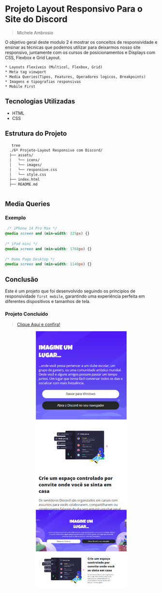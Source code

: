 # Projeto Layout Responsivo Para o Site do Discord

>Michele Ambrosio

O objetivo geral deste modulo 2 é mostrar os conceitos de responsividade e ensinar as técnicas que podemos utilizar para deixarmos nosso site responsivo, juntamente com os cursos de posicionamentos e Displays com CSS, Flexbox e Grid Layout.

```
* Layouts Flexíveis (Multicol, Flexbox, Grid)
* Meta tag viewport
* Media Queries(Tipos, Features, Operadores logicos, Breakpoints)
* Imagens e tipografias responsivas
* Mobile First
```

## Tecnologias Utilizadas

* HTML
* CSS

## Estrutura do Projeto

```shell
   tree
  ./6º Projeto-Layout Responsivo com Discord/
  ├── assets/
  |   └── icons/
  │   └── images/
  |   └── responsive.css
  │   └── style.css
  ├── index.html
  ├── README.md
  
```

## Media Queries

### Exemplo

```css
 /* iPhone 14 Pro Max */
@media screen and (min-width: 325px) {}

/* iPad mini */
@media screen and (min-width: 1768px) {}

/* Home Page Desktop */
@media screen and (min-width: 1140px) {} 
```

## Conclusão

Este é um projeto que foi desenvolvido seguindo os principios de responsividade `first mobile`, garantindo uma experiência perfeita em diferentes dispositivos e tamanhos de tela.

### Projeto Concluído

>[Clique Aqui e confira!](https://luizfcs35.github.io/Desafio.CSS-Layout.Responsivo.Discord/)

<p align="center">
  <img src="assets/images/firstMobile.PNG" width="300" style="vertical-align: middle;" />
  <img src="assets/images/desktop.PNG" width="300" style="vertical-align: middle;"/>
</p>


